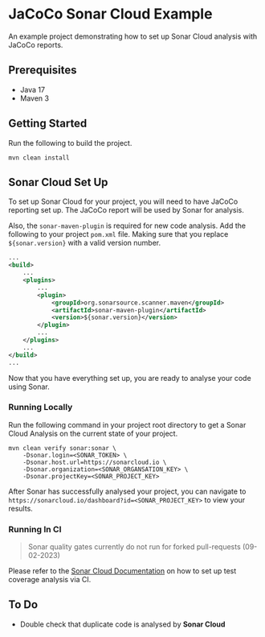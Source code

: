 
# JaCoCo Sonar Cloud Example

An example project demonstrating how to set up Sonar Cloud analysis with JaCoCo reports.

## Prerequisites

- Java 17
- Maven 3

## Getting Started

Run the following to build the project.

```
mvn clean install
```


## Sonar Cloud Set Up

To set up Sonar Cloud for your project, you will need to have JaCoCo reporting set up. The JaCoCo report will be used by Sonar for
analysis.

Also, the `sonar-maven-plugin` is required for new code analysis. Add the following to your project `pom.xml` file.
Making sure that you replace `${sonar.version}` with a valid version number.

```xml
...
<build>
    ...
    <plugins>
        ...
        <plugin>
            <groupId>org.sonarsource.scanner.maven</groupId>
            <artifactId>sonar-maven-plugin</artifactId>
            <version>${sonar.version}</version>
        </plugin>
        ...
    </plugins>
    ...
</build>
...
```

Now that you have everything set up, you are ready to analyse your code using Sonar.

### Running Locally

Run the following command in your project root directory to get a Sonar Cloud Analysis on the current state of your
project.

```
mvn clean verify sonar:sonar \
    -Dsonar.login=<SONAR_TOKEN> \
    -Dsonar.host.url=https://sonarcloud.io \
    -Dsonar.organization=<SONAR_ORGANSATION_KEY> \
    -Dsonar.projectKey=<SONAR_PROJECT_KEY>
```

After Sonar has successfully analysed your project, you can navigate to
`https://sonarcloud.io/dashboard?id=<SONAR_PROJECT_KEY>` to view your results.

### Running In CI

> Sonar quality gates currently do not run for forked pull-requests (09-02-2023)

Please refer to the [Sonar Cloud Documentation](https://docs.sonarcloud.io/advanced-setup/ci-based-analysis/overview/)
on how to set up test coverage analysis via CI.

## To Do

- Double check that duplicate code is analysed by **Sonar Cloud**

